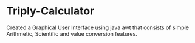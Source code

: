 # Triply-Calculator
Created a Graphical User Interface using java awt that consists of simple Arithmetic, Scientific and value conversion features.   
